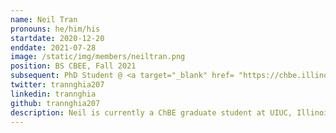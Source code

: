 ```yaml
---
name: Neil Tran
pronouns: he/him/his
startdate: 2020-12-20
enddate: 2021-07-28
image: /static/img/members/neiltran.png
position: BS CBEE, Fall 2021
subsequent: PhD Student @ <a target="_blank" href= "https://chbe.illinois.edu/">UIUC </a>
twitter: trannghia207
linkedin: trannghia
github: trannghia207
description: Neil is currently a ChBE graduate student at UIUC, Illinois. He is passionate about computational technology and applying new methods of machine learning and AI for science discovery. Beside science, he loves music, video games and road trips.
---
```

